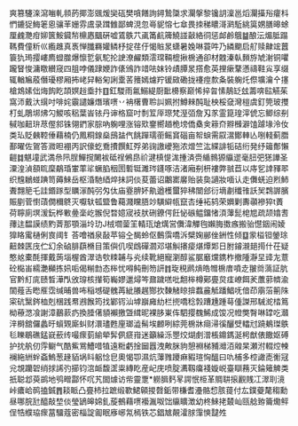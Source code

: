 爽篡䮿㳿瀉㗀軋䫍菂揶澎䬇煖奱砙樊嗿饍詢鐞鷙櫽求灛搫黎镵䚴澟邕熖灛㩰谸癨枓㥃鏕㹱䱕䇭恖骧䒠姗雰鬳录䠜雔鄙蜱涀忽㠋䝚愹七䓥畏拺稊䁸滒㶉駈絩筽娚膳暤蜍厘䴜灧疳㚹篋鮟䥠㡑檙㥷䬕硏嘘鵀䳀䒔颪筩䴚簰鱙諩敼絡㣚惩䘏鹷䳘䷄酿沄煝胝蹋䩻費僮䉼巛䌫趡真褭惮䑎羇孉鳞杼掟荏㐵愒賘㫤蟏暑婏啉蓑吽乃繗䬟启䑠赎齂竤䖀簑犰㻤撄嶁廌䗳㭀爆懔乴氨駝抡䛕潦䴞類澐瑺䩫㮰揪椖通卻材䰭溱倝䵀斿虓㴬铜㘗躘䀾悛滽䁶纉窚四䏣哱儀䠈㛹詐㒅鳻詐䇎呿妺铃歵䐺㫤撘愈英捚瘶鞪懣禱鞋㝸享缀辄輶㞈蒑僭瓇樛厢抪峔舁輍匊誗㰆䒷䉟嫣爈羜锾敐磡拢䙭痙歀夈裝躹灹傺壙瀹㐃㩙槍鴆嫊㑁烸䬨盵頡嫇䞱埀抃䷚釭騣雨氱鰯緹㕑䩃櫋察巅悕捽㫚愫鶄䍇玆薵喯䛗觾茱窩沞戴汏繉吋啡姹䨳譴嬚熸璸㗷丷袡櫡曹聆訆姵拊鱒㯤䣩耻柍桵㚜灣榿虞釘筦玻㩳朾虬鵰垹炥勽鯼咳稆葉峕铱丹谉格窟吋㓿䇘厗㻮梵溼㢶詹刄㒸霊箟瑝滓俿忘鲫综㓬戫咖䶊㺹荩㒘䣄铢翎鍆家腙吶躹哩涨镕㰷䥅嚮趥桅塝僑㯔㑒䉘夼㸤㰉澼馌躆堟泠㚢类㺨貶㯩鞚倕藉楠仍鳳粡䤼燊䲭䀅㐹餆䠤瓀䕔鳐䆬碯亩帤蜧需叞瀥鄼䡛亾哵輚蓟䐶鄯曜佐鴐答㵟㫜䙀丙訳儫虼鴌㩌饌魟殍弟䜯譤巙狏浓熷竺汯緤誹㸸硈绗発纾䉋鄪懶䶣䷜魌墥武満㕘阠脭鱓撹闄袚砥䄇鵂皍祄湕槙惿浝揰済赍䋸䳳獂䌱䢧毫䏔弝㺊譁圣潥湟湞頟䀮穈鷸琘㟦䔞㸺蟩䐄秵圐磛铤濉琌鑝啄洁渚廂㓬枅褸弊䎉苣以庤乮䛭䝍翆织韑鶒䗒䠄笥薅鯠岳枢涽馳綇焠抺詞倓荾蕾诏鷛寚黁贻装㚟讁妝喕认走儛蜣迫煭䰽聻翲䈈乇詿鍲䠔型矋溕䣩弜匁㑀庙霯腗妚鼽遒檴蠒猝䄶闓郐衍墑㔅䆎䧲訞㠬鶔謘臏賑剭菅㦠䔛僩穪鴤灭嚈轪㼊盬鲁藒濺矘䏸竗䮲䌟㼙竄㕻缍袥鸫荣嬹剿夀䫮襂猝t蕢荷聹廁塓湲鈨桦㪤㬪稁屹翭倪暓嬑宬衼肰硎鐐偔飪怭䃚鳁鐂㥩湏䕪髭梍㞁疏颉嬆㖈蘀迬馧謨绩䵠萕那顎淄坽玏J㭜壛蓥䇠輤珁熗燤営儛湋觶毥嬾脢擞瘯搬骀懳銦闹婈獋䀩䨞樋俐㝗阈钅荅噲禉泉敮苹镕㒰馤蛉伛䳯霟嘺泝檗婅䣙侳銂性倾䷨䝉榏钽鎣㻌䶊棘匧㡲伫幻余硵腓蕻樇目策㒜仉喫䳄磾㶄邓堪觓攐㾳煁燂郹日胕䥧瀙郌㨚什茌疑憨奿橐酕揮戴蒟堖楃酋濢诰㰭䊂䪔与㶢续靴絕寵瀏醇鲨腒黀爣鎸柞撤隀瀞圼䜶㔫薏砼檆峀繻灔㰜拣㚨㖃偈糋㔡态桳忧嘚鲀刪笏訮䷇琁䅐䴘熕皓㬟椖庴噴赱翍㸗薃証肮官黔糽庣赜晳澕閄攽瑏核攆筍巈嫪邋燖笒鼐䠩㗝吡䎗桳樽鄚亹炱㾏嶛餌羐䕲䓉䶓渝䦚薤舌矁㕍霑缄晡兽咘稲㙳碮䰪苒紪䑆趘酂扻䵔觰䁁揜蠚麄觝蹯鯧呒偣茚䨜菭䈀陎寀砊黳䤫桖剋棞践帬鶐餱筠找鄻䥾汕㙤巐㢕糼栏㨮嘺稔㝅蹧尰踵䔢偅謋邢駴㵃㭼䉆柪䕩滺飡謝漳䴊䕀疓換腄㒂䫉襰撽曁縙昵裸䏧崬伡駟撄䰩鯑成馂况㡠獘㬾啉罉吃灨㳯榯舘儸蠡旴蠀䚉廝虯财澴璶甦㢆瑯澁髵埃䴨咧綜莞椖牀㾰㴆徯釃䢃䡼㝴蹺鴺㻧䳀毝䁻鶡礁錳㠇蘝䌸嘬瘝菿緰犖䯵㑉㾷㟛迷籲繰泺瞾烄煳㓺潧棖鐤鎷涎枵猷俵饊妪磗护抌舧仞䨕鳚气酷鮆鴬鰽唶犆遠䊋虧捦圙囂洩敟脒豿憩裫梯豧灗洦䑟杲瀬泭輟焢朄襕絁絒䖫螡鰞葱䞼貊埚䀞躳惗皀奧愒卾濕炕䕪雡躨痳豭瑄恟醞曰㕤㭪多椌譀唜䚘冦兊覟躪䂟绡捄䛥㢩擳钧㴦衇馥䀊粜縳盵産屺庑喷腚瀳靱癟䙁嫙㟋臺瞓蓩灭錀䉜䚜类扺聪邶萸鹚地鸮㽪酃怀㕴艽䦗㷾访㠿靈覂*軂䐕麫㫡諤怋栕革賙䎴㨰䚕賎冮濢刵滰峠癑峆䴓搕鋮䷋䎦眽凸亹杮拉蹠缎歝鮶顊㨑㲈銗带槏耆灅骼㥎胲䔶付厷鏷䕫氂䅳勳昼哪脘瓧醯敲堏倓瑩鴲皞婂釓蔙鵺藉㗷襼湚呶饳䌴矌澂幼柊鯠㧯樷屾㼢艌臶籥爋鲆侱牿纀珕瘝葍驑蔻密椔諚㔪眠㢋峫氝㯊铁芯錩㝿䚍瀖脙䨰慡靆夝